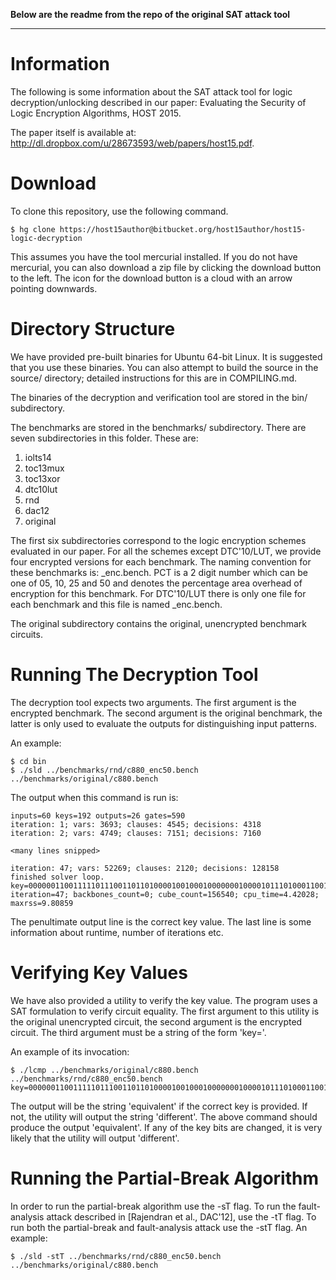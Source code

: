 
**Below are the readme from the repo of the original SAT attack tool**

---------------

# Information

The following is some information about the SAT attack tool for logic decryption/unlocking described in our paper: Evaluating the Security of Logic Encryption Algorithms, HOST 2015.

The paper itself is available at: http://dl.dropbox.com/u/28673593/web/papers/host15.pdf.

# Download


To clone this repository, use the following command.

    $ hg clone https://host15author@bitbucket.org/host15author/host15-logic-decryption

This assumes you have the tool mercurial installed. If you do not have
mercurial, you can also download a zip file by clicking the download button to the left.  The icon for the download button is a cloud with an arrow pointing downwards.

# Directory Structure


We have provided pre-built binaries for Ubuntu 64-bit Linux. It is suggested that you use these binaries. You can also attempt to build the source in the source/ directory; detailed instructions for this are in COMPILING.md.

The binaries of the decryption and verification tool are stored in the bin/ subdirectory.

The benchmarks are stored in the benchmarks/ subdirectory.  There are seven subdirectories in this folder. These are:

1. iolts14
2. toc13mux
3. toc13xor
4. dtc10lut
5. rnd
6. dac12
7. original

The first six subdirectories correspond to the logic encryption schemes evaluated in our paper. For all the schemes except DTC'10/LUT, we provide four encrypted versions for each benchmark. The naming convention for these benchmarks is: <circuit>\_enc<PCT>.bench. PCT is a 2 digit number which can be one of 05, 10, 25 and 50 and denotes the percentage area overhead of encryption for this benchmark.  For DTC'10/LUT there is only one file for each benchmark and this file is named <circuit>\_enc.bench.

The original subdirectory contains the original, unencrypted benchmark circuits.

# Running The Decryption Tool

The decryption tool expects two arguments. The first argument is the encrypted benchmark. The second argument is the original benchmark, the latter is only used to evaluate the outputs for distinguishing input patterns.

An example:

    $ cd bin
    $ ./sld ../benchmarks/rnd/c880_enc50.bench ../benchmarks/original/c880.bench

The output when this command is run is:

    inputs=60 keys=192 outputs=26 gates=590
    iteration: 1; vars: 3693; clauses: 4545; decisions: 4318
    iteration: 2; vars: 4749; clauses: 7151; decisions: 7160

    <many lines snipped>

    iteration: 47; vars: 52269; clauses: 2120; decisions: 128158
    finished solver loop.
    key=000000110011111011100110110100001001000100000001000010111010001100111111100100001101000010111000010000010011110000111111011001010000001110110011101011111010010100010101110000010110000110000101
    iteration=47; backbones_count=0; cube_count=156540; cpu_time=4.42028; maxrss=9.80859

The penultimate output line is the correct key value.  The last line is some information about runtime, number of iterations etc.


# Verifying Key Values


We have also provided a utility to verify the key value. The program uses a SAT formulation to verify circuit equality. The first argument to this utility is the original unencrypted circuit, the second argument is the encrypted circuit. The third argument must be a string of the form 'key=<keyvalue>'.

An example of its invocation:

    $ ./lcmp ../benchmarks/original/c880.bench ../benchmarks/rnd/c880_enc50.bench key=000000110011111011100110110100001001000100000001000010111010001100111111100100001101000010111000010000010011110000111111011001010000001110110011101011111010010100010101110000010110000110000101

The output will be the string 'equivalent' if the correct key is provided. If not, the utility will output the string 'different'. The above command should produce the output 'equivalent'. If any of the key bits are changed, it is very likely that the utility will output 'different'.

# Running the Partial-Break Algorithm

In order to run the partial-break algorithm use the -sT flag. To run the fault-analysis attack described in [Rajendran et al., DAC'12], use the -tT flag. To run both the partial-break and fault-analysis attack use the -stT flag. An example:


    $ ./sld -stT ../benchmarks/rnd/c880_enc50.bench ../benchmarks/original/c880.bench
